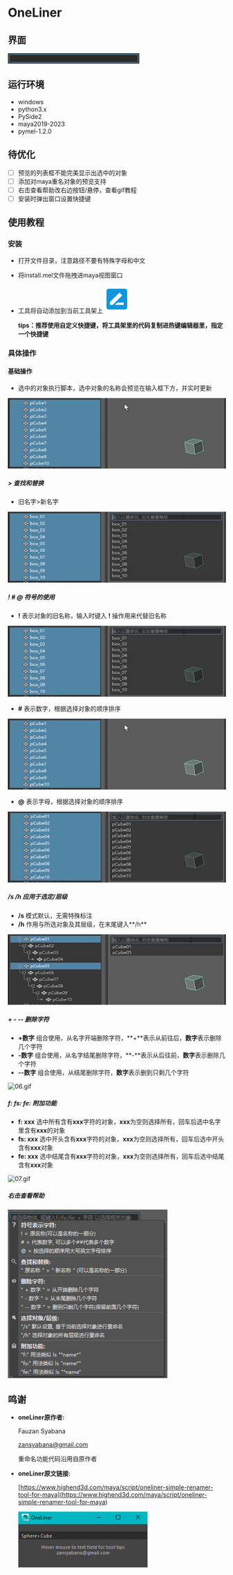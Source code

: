 # OneLiner

## 界面

![image.png](images/10.png "如名所示，只有一行，极简")

## 运行环境

- windows
- python3.x
- PySide2
- maya2019-2023
- pymel-1.2.0

## 待优化

- [ ] 预览的列表框不能完美显示出选中的对象
- [ ] 添加对maya重名对象的预览支持
- [ ] 右击查看帮助改右边按钮/悬停，查看gif教程
- [ ] 安装时弹出窗口设置快捷键

## 使用教程

### 安装

- 打开文件目录，注意路径不要有特殊字母和中文
- 将install.mel文件拖拽进maya视图窗口
- 工具将自动添加到当前工具架上![icon.png](images/icon/icon.png)

    **tips：推荐使用自定义快捷键，将工具架里的代码复制进热键编辑器里，指定一个快捷键**

### 具体操作

#### 基础操作

- 选中的对象执行脚本，选中对象的名称会预览在输入框下方，并实时更新

![01.gif](images/01.gif "在输入框内直接输入要变更的名字，新名字将在输入框下方预览，回车执行重命名")

##### > 查找和替换

- 旧名字>新名字

![03.gif](images/03.gif "可与 @ # 一起使用")

##### ! # @ 符号的使用

- **!** 表示对象的旧名称，输入时键入 **!** 操作用来代替旧名称

![02.gif](images/02.gif "可以在输入文本的任何位置，可以多次使用可与 # @ 一起使用")

- **#** 表示数字，根据选择对象的顺序排序

![01.gif](images/01.gif "可以键入多个用来表示多个数字可与 ! @ 一起使用")

- **@** 表示字母，根据选择对象的顺序排序

![04.gif](images/04.gif "只能键入一次可与 ! # 一起使用")

##### /s /h 应用于选定/层级

- **/s** 模式默认，无需特殊标注
- **/h** 作用与所选对象及其层级，在末尾键入**/h**

![05.gif](images/05.gif "可与其他符号一起使用")

##### + - -- 删除字符

- **+数字** 组合使用，从名字开端删除字符，**+**表示从前往后，**数字**表示删除几个字符
- **-数字** 组合使用，从名字结尾删除字符，**-**表示从后往前，**数字**表示删除几个字符
- **--数字** 组合使用，从结尾删除字符，**数字**表示删到只剩几个字符

![06.gif](images/06.gif "不可与其他符号一起使用")

##### f: fs: fe: 附加功能

- **f: xxx** 选中所有含有**xxx**字符的对象，**xxx**为空则选择所有，回车后选中名字里含有**xxx**的对象
- **fs: xxx** 选中开头含有**xxx**字符的对象，**xxx**为空则选择所有，回车后选中开头含有**xxx**对象
- **fe: xxx** 选中结尾含有**xxx**字符的对象，**xxx**为空则选择所有，回车后选中结尾含有**xxx**对象

![07.gif](images/07.gif)

##### 右击查看帮助

![08.png](images/08.png)

## 鸣谢

- **oneLiner原作者:**

    Fauzan Syabana

    zansyabana@gmail.com

    重命名功能代码沿用自原作者

- **oneLiner原文链接:**

    [https://www.highend3d.com/maya/script/oneliner-simple-renamer-tool-for-maya](<https://www.highend3d.com/maya/script/oneliner-simple-renamer-tool-for-maya>)

    ![09.png](images/09.png "原UI")

